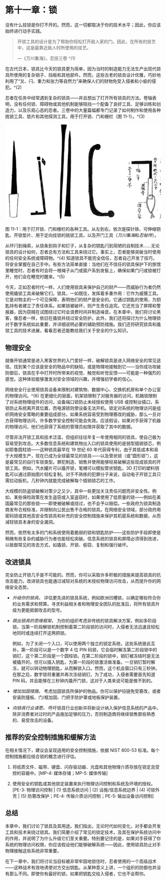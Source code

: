 # 第十一章：锁

没有什么挂锁是你打不开的。然而，这一切都取决于你的技术水平；因此，你应该始终进行动手实践。

> 开锁工具的设计是为了帮助你轻松打开敌人家的门。因此，在所有的技艺中，这是最靠近敌人时所使用的技艺。
> 
> —《万川集海》，忍技三卷 ^(1)

在古代日本，锁具比今天的锁具更为简单，因为当时的制造能力无法生产出现代锁具所使用的复杂销子、挡板和其他部件。然而，这些古老的锁具设计优雅，巧妙地利用了“叉、闩、重力和张力等自然力”来确保人们的财物免受入侵者和小偷的侵犯。^(2)

忍者在任务中经常遇到复杂的锁具——并且想出了打开所有锁具的方法。卷轴表明，没有任何锁、障碍物或其他机制能够阻挡一个配备了良好工具、足够训练和创造力，以及乐观心态的忍者。三卷中的大量篇幅都专门记录了如何制作和使用各种挑锁工具、垫片和其他探测工具，用于打开锁、门和栅栏（图 11-1）。^(3)

![f11001](img/f11001.png)

图 11-1：用于打开锁、门和栅栏的各种工具。从左到右，依次是探针铁、可伸缩钥匙、开锁垫片、用于定向挂锁的挑锁工具，以及开门工具（*万川集海*和*忍秘传*）。

从环闩到绳索，从锁条到钩子和钉子，从复杂的钥匙闩到简陋的自制技术……无论锁具的设计如何，忍者总有方法和工具来绕过它。事实上，忍者能够突破当时使用的任何安全系统或障碍物。^(4) 知道锁具不能完全信任，忍者自己开发了技巧，将安全掌握在自己手中。有些方法简单直接：当他们在不信任的锁具保护下的旅馆里睡觉时，忍者有时会将一根绳子从门或窗户系到发髻上，确保如果门闩或锁被打开，他们会在睡觉时醒来。^(5)

今天，正如忍者时代一样，人们使用锁具来保护自己的财产——而威胁行为者仍然使用撬锁工具来破解它们。锁具，一如既往，发挥着多重作用：它作为威慑工具。它是对物主的一个可见保障，表明他们的财产是安全的。它通过钥匙的使用，为钥匙持有者建立了责任体系。如果锁被破坏，则产生责任追究。它还充当了屏障和警报器，因为窃贼在试图绕过它时会浪费时间并制造噪音。在本章中，我们将讨论黑客，像忍者一样，依旧在撬锁并绕过安全防护。此外，我们还将探讨为什么物理锁对于数字系统如此重要，并详细说明必要的辅助预防措施。我们还将研究锁具和撬锁工具的技术进展，看看忍者还能教给我们关于安全的什么知识。

## 物理安全

就像开锁通常是进入黑客世界的入门爱好一样，破解锁具是进入网络安全的常见途径。找到某个应该是安全的物品中的缺陷，或是物理地接触到它——当你成功攻破防御后，锁具在手中打开时所带来的视觉、触觉和听觉反馈——可能是一种强烈的感觉。这种体验能够激发对安全领域的兴趣，并增强初学者的信心。

网络安全行业使用锁具设备来限制对建筑物、数据中心、交换机机房和单个办公室的物理访问。^(6) 在更细化的层面，机架锁限制了对服务器的访问，机箱锁限制了对系统物理组件的访问，设备端口锁防止未经授权使用 USB 或控制台插口，系锁防止系统离开其位置，而电源锁则使设备无法开机。锁定对系统的物理访问是组织网络安全策略的重要组成部分。如果系统容易受到物理篡改的威胁，那么一旦对方获得物理访问，许多数字安全控制可能会失效。应该假设，如果对手获得了机器的物理访问，他们也获得了系统的管理员权限并获取了其中的数据。

尽管非法开锁工具和技术泛滥，但组织往往年复一年使用相同的锁具，使自己极为容易受到攻击。大多数信息系统和建筑物出入口的锁具使用的是弱型插销锁芯，例如耶鲁圆柱锁——这种锁具最早在 19 世纪 60 年代获得专利，由于其低成本和易于大规模生产，现在已成为全球最常见的锁具——以及管状锁（或“圆形锁”），这是最常见的自行车锁类型。罪犯制造、销售并使用能够轻易破解这些现成锁具的开锁工具。例如，汽水罐片可以撬开锁，笔帽可以模拟管状钥匙，3D 打印的塑料钥匙可以通过原始图片轻松复制。对于不熟练的犯罪分子来说，自动电子开锁工具只需拉动扳机，几秒钟内就能完成破解每个插销锁芯的工作。

大规模的防盗锁破解对策少之又少，其中一些更加关注责任问题而非安全性。例如，某些保险政策在发生盗窃或入室盗窃时，如果使用了低质量的锁——例如在美国最常见的那些锁——即使被破解或绕过，也不会予以赔偿。一些政府为锁具制造商发布合规标准，并限制向公民出售不合格的锁具。在网络安全领域，部分政府用密码锁或其他高安全性锁具和补充的安全控制措施来保护其机密系统和数据，从而减轻锁具本身的安全漏洞。

然而，依然有太多的门和系统使用着脆弱的锁和钥匙防护——这些防护手段即使是稍微有些复杂的威胁行为者也能轻松突破。信息系统的锁具和屏障必须得到改进，以抵御常见的攻击方式，如撬锁、开锁、偷窃、复制和强行破坏。

## 改进锁具

完全防止开锁几乎是不可能的。然而，你可以采取许多积极的措施来提高锁具的抗攻击能力。改进锁具也能通过减轻对系统的未授权物理访问攻击，从而提升你的网络安全态势。

+   *升级你的锁具。* 评估更先进的锁具系统，例如欧洲凹槽锁，以确定哪些符合你的业务需求和预算。寻求利益相关者和物理安全团队的批准后，将所有锁具升级为更能抵御攻击的型号。

+   *跳出锁具的思维框架。* 为你的组织考虑非传统的锁具解决方案，例如多阶段锁。当第一阶段解锁机制控制着第二阶段锁的访问时，入侵者无法迅速且轻松地同时或连续打开这两把锁。

    例如，为了关闭一个入口，可以使用两个独立的锁定系统，这些系统彼此互补。第一阶段可以是一个数字 4 位 PIN 码锁，它会临时解冻第二阶段锁中的销钉，这个第二阶段是一个圆柱锁。在第二阶段的锁中，销钉被冻结时是无法被撬开的，但可以插入钥匙，为第一阶段的锁激活做准备。一旦销钉暂时解冻，就可以转动物理钥匙，从而解锁入口。然而，这个机会窗口只有三秒钟。在那之后，数字锁将重置并再次冻结销钉。为了成功，入侵者需要首先知道 PIN 码，并且能够在三秒钟内撬开门锁，这对于人类来说可能是做不到的。

+   *增加加固措施。* 考虑加固锁具所保护的物品。你可以保护铰链免受篡改，或者安装防撞板、门/框加固、门把手防护罩或地板保护装置。

+   *向锁具行业请愿。* 呼吁锁具行业创新并将新设计纳入保护信息系统的产品中。除非消费者对过时的产品施加足够的压力，否则制造商将继续销售那些熟悉的、易受攻击的设备。

## 推荐的安全控制措施和缓解方法

在相关情况下，建议会呈现适用的安全控制措施，依据 NIST 800-53 标准。每个控制措施都应结合锁的概念进行评估。

1.  将纸质文件、磁带、硬盘、闪存驱动器、光盘和其他物理介质存放在锁定且受控的容器中。[MP-4: 媒体存储；MP-5: 媒体传输]

1.  使用安全的钥匙或其他锁定装置来执行物理访问控制和系统及环境的授权。[PE-3: 物理访问控制 | (1) 信息系统访问 | (2) 设施/信息系统边界 | (4) 可锁外壳 | (5) 防篡改保护；PE-4: 传输介质访问控制；PE-5: 输出设备访问控制]

## 总结

本章中，我们讨论了锁具及其用途。我们指出，无论时代如何变化，对手都会开发工具和技术来绕过锁具。我们简要介绍了常见的锁定技术，及其在保护系统访问中的作用，并说明了为什么升级它们至关重要。特别要记住的是，如果对手获得了你系统的物理访问权限，你应该假设他们能够破解系统——因此，使用锁具防止对手物理接触这些系统非常重要。

在下一章中，我们将讨论当目标被非常牢固地锁住时，忍者使用的一个高级战术——这种战术有效地诱使对方交出钥匙。从某种意义上讲，一个组织的防御也并没有那么不同。即使你有最好的锁，如果把钥匙交给入侵者，它也不会帮你。
